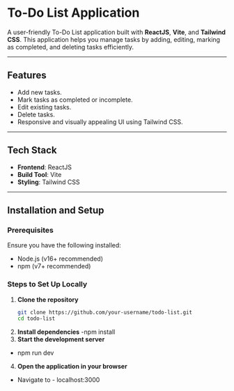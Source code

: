 # To-Do List Application

A user-friendly To-Do List application built with **ReactJS**, **Vite**, and **Tailwind CSS**. This application helps you manage tasks by adding, editing, marking as completed, and deleting tasks efficiently.

---

## Features
- Add new tasks.
- Mark tasks as completed or incomplete.
- Edit existing tasks.
- Delete tasks.
- Responsive and visually appealing UI using Tailwind CSS.

---

## Tech Stack
- **Frontend**: ReactJS
- **Build Tool**: Vite
- **Styling**: Tailwind CSS

---

## Installation and Setup

### Prerequisites
Ensure you have the following installed:
- Node.js (v16+ recommended)
- npm (v7+ recommended)

### Steps to Set Up Locally
1. **Clone the repository**
   ```bash
   git clone https://github.com/your-username/todo-list.git
   cd todo-list
2. **Install dependencies**
-npm install
3. **Start the development server**
- npm run dev
4. **Open the application in your browser**
- Navigate to - localhost:3000

